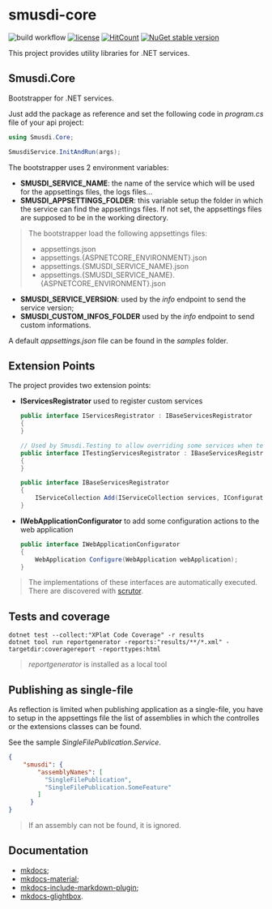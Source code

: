 # smusdi-core
![build workflow](https://github.com/LionMarc/smusdi-core/actions/workflows/build.yml/badge.svg)
[![license](https://img.shields.io/badge/License-MIT-purple.svg)](LICENSE)
[![HitCount](https://hits.dwyl.com/LionMarc/smusdi-core.svg?style=flat-square)](http://hits.dwyl.com/LionMarc/smusdi-core)
[![NuGet stable version](https://badgen.net/nuget/v/Smusdi.Core)](https://nuget.org/packages/Smusdi.Core)

This project provides utility libraries for .NET services.

## Smusdi.Core

Bootstrapper for .NET services.

Just add the package as reference and set the following code in *program.cs* file of your api project:

```cs
using Smusdi.Core;

SmusdiService.InitAndRun(args);
```

The bootstrapper uses 2 environment variables:

- **SMUSDI_SERVICE_NAME**: the name of the service which will be used for the appsettings files, the logs files...
- **SMUSDI_APPSETTINGS_FOLDER**: this variable setup the folder in which the service can find the appsettings files. If not set, the appsettings files are supposed to be in the working directory.

> The bootstrapper load the following appsettings files:
> - appsettings.json
> - appsettings.{ASPNETCORE_ENVIRONMENT}.json
> - appsettings.{SMUSDI_SERVICE_NAME}.json
> - appsettings.{SMUSDI_SERVICE_NAME}.{ASPNETCORE_ENVIRONMENT}.json

- **SMUSDI_SERVICE_VERSION**: used by the *info* endpoint to send the service version;
- **SMUSDI_CUSTOM_INFOS_FOLDER** used by the *info* endpoint to send custom informations.

A default *appsettings.json* file can be found in the *samples* folder.

## Extension Points

The project provides two extension points:

- **IServicesRegistrator** used to register custom services
  ```C#
  public interface IServicesRegistrator : IBaseServicesRegistrator
  {
  }
  
  // Used by Smusdi.Testing to allow overriding some services when testing application
  public interface ITestingServicesRegistrator : IBaseServicesRegistrator
  {
  }
  
  public interface IBaseServicesRegistrator
  {
      IServiceCollection Add(IServiceCollection services, IConfiguration configuration);
  }
  ```
- **IWebApplicationConfigurator** to add some configuration actions to the web application
  ```C#
  public interface IWebApplicationConfigurator
  {
      WebApplication Configure(WebApplication webApplication);
  }
  ```
   
> The implementations of these interfaces are automatically executed. There are discovered with [scrutor](https://github.com/khellang/Scrutor).

## Tests and coverage

```
dotnet test --collect:"XPlat Code Coverage" -r results
dotnet tool run reportgenerator -reports:"results/**/*.xml" -targetdir:coveragereport -reporttypes:html
```

> *reportgenerator* is installed as a local tool

## Publishing as single-file

As reflection is limited when publishing application as a single-file, you have to setup in the appsettings file the list of assemblies in which the controlles or the extensions classes can be found.

See the sample *SingleFilePublication.Service*.

```json
{
    "smusdi": {
        "assemblyNames": [
          "SingleFilePublication",
          "SingleFilePublication.SomeFeature"
        ]
      }
}
```

> If an assembly can not be found, it is ignored.

## Documentation

- [mkdocs](https://www.mkdocs.org/);
- [mkdocs-material](https://squidfunk.github.io/mkdocs-material/);
- [mkdocs-include-markdown-plugin](https://github.com/mondeja/mkdocs-include-markdown-plugin);
- [mkdocs-glightbox](https://github.com/blueswen/mkdocs-glightbox).
